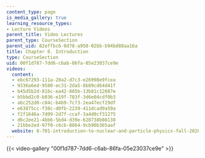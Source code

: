 ```yaml
---
content_type: page
is_media_gallery: true
learning_resource_types:
- Lecture Videos
parent_title: Video Lectures
parent_type: CourseSection
parent_uid: 82effbc6-0d78-a950-02bb-b94bd88aa16a
title: Chapter 0. Introduction
type: CourseSection
uid: 00f1d787-7dd6-c6ab-86fa-05e23037ce9e
videos:
  content:
  - ebc67293-111a-20a2-d7c3-e26998e9fcea
  - 9336a6ed-9580-ec31-2da5-8b89cd64d41f
  - b45d5b2d-816c-ea42-885b-13b81c12087e
  - b5bbd2c0-b036-e19f-783f-3d6e04cdf0b3
  - abc252d0-c04c-b4b9-7c73-2ea47ecf29df
  - e63875cc-f38c-d0fb-2239-411dcad9a59a
  - f2f1646a-7d09-2d7f-ccaf-3a4d0cf31275
  - d6c2ee21-4bb6-5bd4-d39e-628738b08138
  - 21bbe2ed-97f0-c6cb-8864-9cb90b365aaf
  website: 8-701-introduction-to-nuclear-and-particle-physics-fall-2020
---
```



{{< video-gallery "00f1d787-7dd6-c6ab-86fa-05e23037ce9e" >}}

